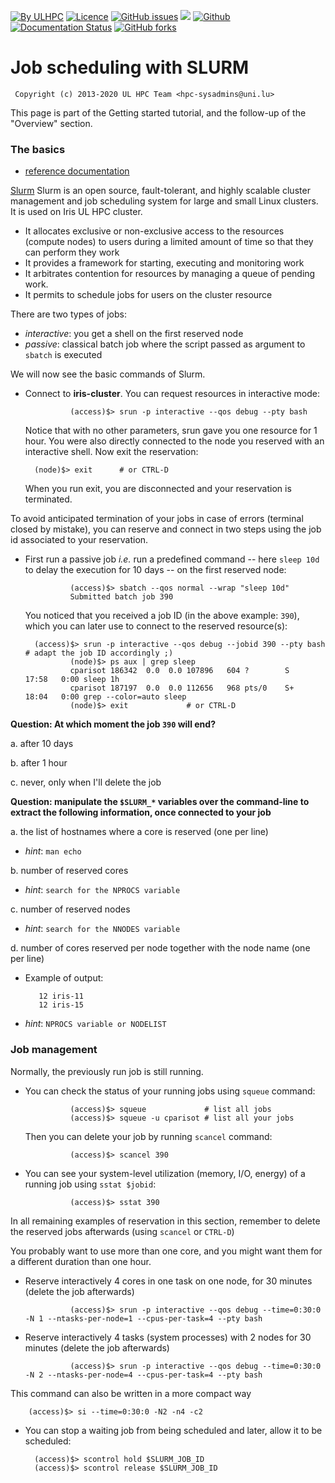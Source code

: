[![By ULHPC](https://img.shields.io/badge/by-ULHPC-blue.svg)](https://hpc.uni.lu) [![Licence](https://img.shields.io/badge/license-GPL--3.0-blue.svg)](http://www.gnu.org/licenses/gpl-3.0.html) [![GitHub issues](https://img.shields.io/github/issues/ULHPC/tutorials.svg)](https://github.com/ULHPC/tutorials/issues/) [![](https://img.shields.io/badge/slides-PDF-red.svg)](https://github.com/ULHPC/tutorials/raw/devel/beginners/slides.pdf) [![Github](https://img.shields.io/badge/sources-github-green.svg)](https://github.com/ULHPC/tutorials/tree/devel/beginners/) [![Documentation Status](http://readthedocs.org/projects/ulhpc-tutorials/badge/?version=latest)](http://ulhpc-tutorials.readthedocs.io/en/latest/beginners/) [![GitHub forks](https://img.shields.io/github/stars/ULHPC/tutorials.svg?style=social&label=Star)](https://github.com/ULHPC/tutorials)

# Job scheduling with SLURM

     Copyright (c) 2013-2020 UL HPC Team <hpc-sysadmins@uni.lu>

This page is part of the Getting started tutorial, and the follow-up of the "Overview" section.

### The basics

* [reference documentation](https://hpc.uni.lu/users/docs/slurm.html)

[Slurm](https://slurm.schedmd.com/) Slurm is an open source, fault-tolerant, and highly scalable cluster management and job scheduling system for large and small Linux clusters. It is used on Iris UL HPC cluster.

* It allocates exclusive or non-exclusive access to the resources (compute nodes) to users during a limited amount of time so that they can perform they work
* It provides a framework for starting, executing and monitoring work
* It arbitrates contention for resources by managing a queue of pending work.
* It permits to schedule jobs for users on the cluster resource

There are two types of jobs:

  * _interactive_: you get a shell on the first reserved node
  * _passive_: classical batch job where the script passed as argument to `sbatch` is executed

We will now see the basic commands of Slurm.

* Connect to **iris-cluster**. You can request resources in interactive mode:

                (access)$> srun -p interactive --qos debug --pty bash

  Notice that with no other parameters, srun gave you one resource for 1 hour. You were also directly connected to the node you reserved with an interactive shell.
  Now exit the reservation:

        (node)$> exit      # or CTRL-D

  When you run exit, you are disconnected and your reservation is terminated.

To avoid anticipated termination of your jobs in case of errors (terminal closed by mistake),
you can reserve and connect in two steps using the job id associated to your reservation.

* First run a passive job _i.e._ run a predefined command -- here `sleep 10d` to delay the execution for 10 days -- on the first reserved node:

                (access)$> sbatch --qos normal --wrap "sleep 10d"
                Submitted batch job 390

  You noticed that you received a job ID (in the above example: `390`), which you can later use to connect to the reserved resource(s):

        (access)$> srun -p interactive --qos debug --jobid 390 --pty bash # adapt the job ID accordingly ;)
                (node)$> ps aux | grep sleep
                cparisot 186342  0.0  0.0 107896   604 ?        S    17:58   0:00 sleep 1h
                cparisot 187197  0.0  0.0 112656   968 pts/0    S+   18:04   0:00 grep --color=auto sleep
                (node)$> exit             # or CTRL-D

**Question: At which moment the job `390` will end?**

a. after 10 days

b. after 1 hour

c. never, only when I'll delete the job

**Question: manipulate the `$SLURM_*` variables over the command-line to extract the following information, once connected to your job**

a. the list of hostnames where a core is reserved (one per line)
   * _hint_: `man echo`

b. number of reserved cores
   * _hint_: `search for the NPROCS variable`

c. number of reserved nodes
   * _hint_: `search for the NNODES variable`

d. number of cores reserved per node together with the node name (one per line)
   * Example of output:

            12 iris-11
            12 iris-15

   * _hint_: `NPROCS variable or NODELIST`


### Job management

Normally, the previously run job is still running.

* You can check the status of your running jobs using `squeue` command:

                (access)$> squeue             # list all jobs
                (access)$> squeue -u cparisot # list all your jobs

  Then you can delete your job by running `scancel` command:

                (access)$> scancel 390


* You can see your system-level utilization (memory, I/O, energy) of a running job using `sstat $jobid`:

                (access)$> sstat 390

In all remaining examples of reservation in this section, remember to delete the reserved jobs afterwards (using `scancel` or `CTRL-D`)

You probably want to use more than one core, and you might want them for a different duration than one hour.

* Reserve interactively 4 cores in one task on one node, for 30 minutes (delete the job afterwards)

                (access)$> srun -p interactive --qos debug --time=0:30:0 -N 1 --ntasks-per-node=1 --cpus-per-task=4 --pty bash

* Reserve interactively 4 tasks (system processes) with 2 nodes for 30 minutes (delete the job afterwards)

                (access)$> srun -p interactive --qos debug --time=0:30:0 -N 2 --ntasks-per-node=4 --cpus-per-task=4 --pty bash

This command can also be written in a more compact way

        (access)$> si --time=0:30:0 -N2 -n4 -c2


* You can stop a waiting job from being scheduled and later, allow it to be scheduled:

        (access)$> scontrol hold $SLURM_JOB_ID
        (access)$> scontrol release $SLURM_JOB_ID


